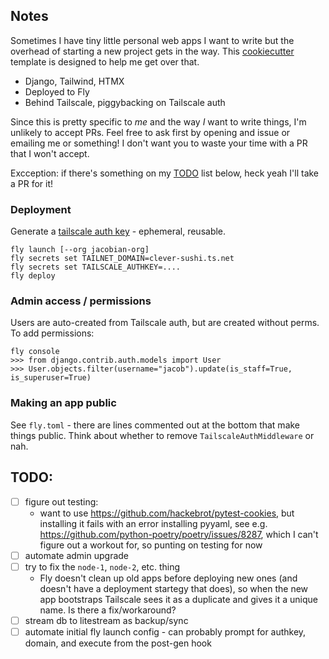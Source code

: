 ## Notes

Sometimes I have tiny little personal web apps I want to write but the overhead of starting a new project gets in the way. This [cookiecutter](https://cookiecutter.readthedocs.io/en/stable/index.html) template is designed to help me get over that.

- Django, Tailwind, HTMX
- Deployed to Fly
- Behind Tailscale, piggybacking on Tailscale auth

Since this is pretty specific to _me_ and the way _I_ want to write things, I'm unlikely to accept PRs. Feel free to ask first by opening and issue or emailing me or something! I don't want you to waste your time with a PR that I won't accept.

Excception: if there's something on my [TODO](#todo) list below, heck yeah I'll take a PR for it!

### Deployment

Generate a [tailscale auth key](https://login.tailscale.com/admin/settings/keys) - ephemeral, reusable.

```
fly launch [--org jacobian-org]
fly secrets set TAILNET_DOMAIN=clever-sushi.ts.net
fly secrets set TAILSCALE_AUTHKEY=....
fly deploy
```

### Admin access / permissions

Users are auto-created from Tailscale auth, but are created without perms. To add permissions:

```
fly console
>>> from django.contrib.auth.models import User
>>> User.objects.filter(username="jacob").update(is_staff=True, is_superuser=True)
```

### Making an app public

See `fly.toml` - there are lines commented out at the bottom that make things public. Think about whether to remove `TailscaleAuthMiddleware` or nah.

## TODO:

- [ ] figure out testing:
  - want to use https://github.com/hackebrot/pytest-cookies, but installing it fails with an error installing pyyaml, see e.g. https://github.com/python-poetry/poetry/issues/8287, which I can't figure out a workout for, so punting on testing for now
- [ ] automate admin upgrade
- [ ] try to fix the `node-1`, `node-2`, etc. thing
  - Fly doesn't clean up old apps before deploying new ones (and doesn't have a deployment startegy that does), so when the new app bootstraps Tailscale sees it as a duplicate and gives it a unique name. Is there a fix/workaround?
- [ ] stream db to litestream as backup/sync
- [ ] automate initial fly launch config - can probably prompt for authkey, domain, and execute from the post-gen hook